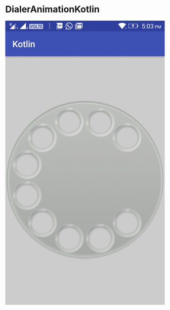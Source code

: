 # DialerAnimationKotlin

![alt text](https://github.com/vishant-jaiswal/DialerAnimationKotlin/blob/master/Screenshot_2017-06-02-17-03-24-450.jpeg)
